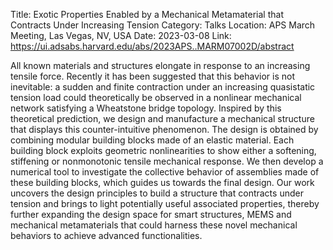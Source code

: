 Title: Exotic Properties Enabled by a Mechanical Metamaterial that Contracts Under Increasing Tension
Category: Talks
Location: APS March Meeting, Las Vegas, NV, USA
Date: 2023-03-08
Link: https://ui.adsabs.harvard.edu/abs/2023APS..MARM07002D/abstract

All known materials and structures elongate in response to an increasing tensile force. Recently it has been suggested that this behavior is not inevitable: a sudden and finite contraction under an increasing quasistatic tension load could theoretically be observed in a nonlinear mechanical network satisfying a Wheatstone bridge topology. Inspired by this theoretical prediction, we design and manufacture a mechanical structure that displays this counter-intuitive phenomenon. The design is obtained by combining modular building blocks made of an elastic material. Each building block exploits geometric nonlinearities to show either a softening, stiffening or nonmonotonic tensile mechanical response. We then develop a numerical tool to investigate the collective behavior of assemblies made of these building blocks, which guides us towards the final design. Our work uncovers the design principles to build a structure that contracts under tension and brings to light potentially useful associated properties, thereby further expanding the design space for smart structures, MEMS and mechanical metamaterials that could harness these novel mechanical behaviors to achieve advanced functionalities. 